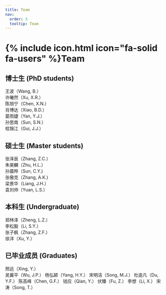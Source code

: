 ```yaml
---
title: Team
nav:
  order: 3
  tooltip: Team
---
```


# {% include icon.html icon="fa-solid fa-users" %}Team

## 博士生 (PhD students)

王波（Wang, B.）  
许曦然（Xu, X.R.）  
陈旭宁（Chen, X.N.）  
肖博达（Xiao, B.D.）  
晏雨婕（Yan, Y.J.）  
孙思南（Sun, S.N.）  
桂锦江（Gui, J.J.）  

## 硕士生 (Master students)

张泽辰（Zhang, Z.C.）   
朱昊麟（Zhu, H.L.）  
孙晨晔（Sun, C.Y.)  
张傲克（Zhang, A.K.)  
梁景华（Liang, J.H.）  
袁刘帅（Yuan, L.S.）  

## 本科生 (Undergraduate)

郑林泽（Zheng, L.Z.）  
李松毅（Li, S.Y.）  
张子枫（Zhang, Z.F.）  
徐洋（Xu, Y.）

## 已毕业成员 (Graduates)

邢远（Xing, Y.）  
吴冀平（Wu, J.P.） 
杨弘颖（Yang, H.Y.） 
宋明洁（Song, M.J.） 
杜逾凡（Du, Y.F.） 
陈高峰（Chen, G.F.） 
钱应（Qian, Y.） 
伏臻（Fu, Z.） 
李想（Li, X.） 
宋涛（Song, T.） 
